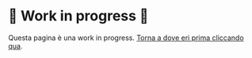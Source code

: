 # 🚧 Work in progress 🚧

Questa pagina è una work in progress. [Torna a dove eri prima cliccando qua](../../README.md).